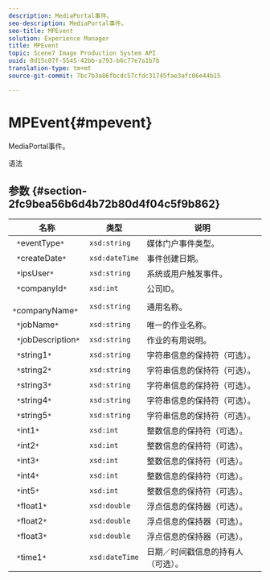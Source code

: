 ```yaml
---
description: MediaPortal事件。
seo-description: MediaPortal事件。
seo-title: MPEvent
solution: Experience Manager
title: MPEvent
topic: Scene7 Image Production System API
uuid: 0d15c07f-5545-42bb-a793-b6c77e7a1b7b
translation-type: tm+mt
source-git-commit: 7bc7b3a86fbcdc57cfdc31745fae3afc06e44b15

---
```



# MPEvent{#mpevent}

MediaPortal事件。

语法

## 参数 {#section-2fc9bea56b6d4b72b80d4f04c5f9b862}

| 名称 | 类型 | 说明 |
|---|---|---|
| ` *`eventType`*` | `xsd:string` | 媒体门户事件类型。 |
| ` *`createDate`*` | `xsd:dateTime` | 事件创建日期。 |
| ` *`ipsUser`*` | `xsd:string` | 系统或用户触发事件。 |
| ` *`companyId`*` | `xsd:int` | 公司ID。 |
| ` *`companyName`*` | `xsd:string` | 通用名称。 |
| ` *`jobName`*` | `xsd:string` | 唯一的作业名称。 |
| ` *`jobDescription`*` | `xsd:string` | 作业的有用说明。 |
| ` *`string1`*` | `xsd:string` | 字符串信息的保持符（可选）。 |
| ` *`string2`*` | `xsd:string` | 字符串信息的保持符（可选）。 |
| ` *`string3`*` | `xsd:string` | 字符串信息的保持符（可选）。 |
| ` *`string4`*` | `xsd:string` | 字符串信息的保持符（可选）。 |
| ` *`string5`*` | `xsd:string` | 字符串信息的保持符（可选）。 |
| ` *`int1`*` | `xsd:int` | 整数信息的保持符（可选）。 |
| ` *`int2`*` | `xsd:int` | 整数信息的保持符（可选）。 |
| ` *`int3`*` | `xsd:int` | 整数信息的保持符（可选）。 |
| ` *`int4`*` | `xsd:int` | 整数信息的保持符（可选）。 |
| ` *`int5`*` | `xsd:int` | 整数信息的保持符（可选）。 |
| ` *`float1`*` | `xsd:double` | 浮点信息的保持器（可选）。 |
| ` *`float2`*` | `xsd:double` | 浮点信息的保持器（可选）。 |
| ` *`float3`*` | `xsd:double` | 浮点信息的保持器（可选）。 |
| ` *`time1`*` | `xsd:dateTime` | 日期／时间戳信息的持有人（可选）。 |

